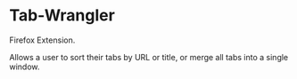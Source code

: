 # Tab-Wrangler
Firefox Extension.

Allows a user to sort their tabs by URL or title, or merge all tabs into a single window.
